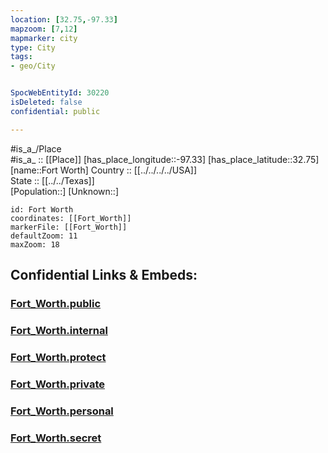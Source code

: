 ```yaml
---
location: [32.75,-97.33] 
mapzoom: [7,12] 
mapmarker: city 
type: City
tags:
- geo/City


SpocWebEntityId: 30220
isDeleted: false
confidential: public

---
```

#is_a_/Place  
#is_a_ :: [[Place]] 
[has_place_longitude::-97.33] 
[has_place_latitude::32.75] 
[name::Fort Worth] 
Country :: [[../../../../USA]]  
State :: [[../../Texas]]  
[Population::] 
[Unknown::] 


```leaflet
id: Fort Worth
coordinates: [[Fort_Worth]] 
markerFile: [[Fort_Worth]] 
defaultZoom: 11 
maxZoom: 18
```


## Confidential Links & Embeds: 

### [Fort_Worth.public](/_public/\Earth\Continent\America~North\USA\USA~Mountain\Texas\counties~Texas\Tarrant,County\cities~TarrantFort_Worth.public.md) 

### [Fort_Worth.internal](/_internal/\Earth\Continent\America~North\USA\USA~Mountain\Texas\counties~Texas\Tarrant,County\cities~TarrantFort_Worth.internal.md) 

### [Fort_Worth.protect](/_protect/\Earth\Continent\America~North\USA\USA~Mountain\Texas\counties~Texas\Tarrant,County\cities~TarrantFort_Worth.protect.md) 

### [Fort_Worth.private](/_private/\Earth\Continent\America~North\USA\USA~Mountain\Texas\counties~Texas\Tarrant,County\cities~TarrantFort_Worth.private.md) 

### [Fort_Worth.personal](/_personal/\Earth\Continent\America~North\USA\USA~Mountain\Texas\counties~Texas\Tarrant,County\cities~TarrantFort_Worth.personal.md) 

### [Fort_Worth.secret](/_secret/\Earth\Continent\America~North\USA\USA~Mountain\Texas\counties~Texas\Tarrant,County\cities~TarrantFort_Worth.secret.md)

